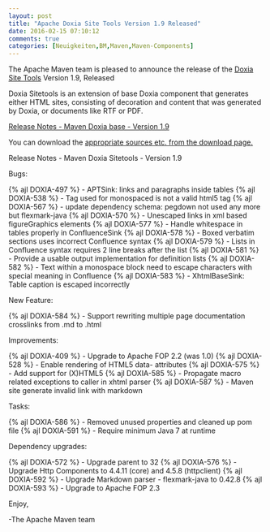 ```yaml
---
layout: post
title: "Apache Doxia Site Tools Version 1.9 Released"
date: 2016-02-15 07:10:12
comments: true
categories: [Neuigkeiten,BM,Maven,Maven-Components]
---
```

The Apache Maven team is pleased to announce the release of the 
[Doxia Site Tools](http://maven.apache.org/doxia/doxia-sitetools/) Version 1.9, 
Released

Doxia Sitetools is an extension of base Doxia component that generates either 
HTML sites, consisting of decoration and content that was generated by Doxia, 
or documents like RTF or PDF.

<!-- more -->

[Release Notes - Maven Doxia base - Version 1.9](https://issues.apache.org/jira/secure/ReleaseNote.jspa?projectId=12317320&version=12343094)

 
You can download the [appropriate sources etc. from the download page.][download]
 


Release Notes - Maven Doxia Sitetools - Version 1.9

Bugs:

{% ajl DOXIA-497 %} - APTSink: links and paragraphs inside tables
{% ajl DOXIA-538 %} - Tag <tt></tt> used for monospaced is not a valid html5 tag
{% ajl DOXIA-567 %} - update dependency schema: pegdown not used any more but flexmark-java
{% ajl DOXIA-570 %} - Unescaped links in xml based figureGraphics elements
{% ajl DOXIA-577 %} - Handle whitespace in tables properly in ConfluenceSink
{% ajl DOXIA-578 %} - Boxed verbatim sections uses incorrect Confluence syntax
{% ajl DOXIA-579 %} - Lists in Confluence syntax requires 2 line breaks after the list
{% ajl DOXIA-581 %} - Provide a usable output implementation for definition lists
{% ajl DOXIA-582 %} - Text within a monospace block need to escape characters with special meaning in Confluence
{% ajl DOXIA-583 %} - XhtmlBaseSink: Table caption is escaped incorrectly

New Feature:

{% ajl DOXIA-584 %} - Support rewriting multiple page documentation crosslinks from .md to .html

Improvements:

{% ajl DOXIA-409 %} - Upgrade to Apache FOP 2.2 (was 1.0)
{% ajl DOXIA-528 %} - Enable rendering of HTML5 data- attributes
{% ajl DOXIA-575 %} - Add support for (X)HTML5
{% ajl DOXIA-585 %} - Propagate macro related exceptions to caller in xhtml parser
{% ajl DOXIA-587 %} - Maven site generate invalid link with markdown

Tasks:

{% ajl DOXIA-586 %} - Removed unused properties and cleaned up pom file
{% ajl DOXIA-591 %} - Require minimum Java 7 at runtime

Dependency upgrades:

{% ajl DOXIA-572 %} - Upgrade parent to 32
{% ajl DOXIA-576 %} - Upgrade Http Components to 4.4.11 (core) and 4.5.8 (httpclient)
{% ajl DOXIA-592 %} - Upgrade Markdown parser - flexmark-java to 0.42.8
{% ajl DOXIA-593 %} - Upgrade to Apache FOP 2.3


Enjoy,

-The Apache Maven team

[download]: http://maven.apache.org/doxia/doxia-sitetools/download.cgi
